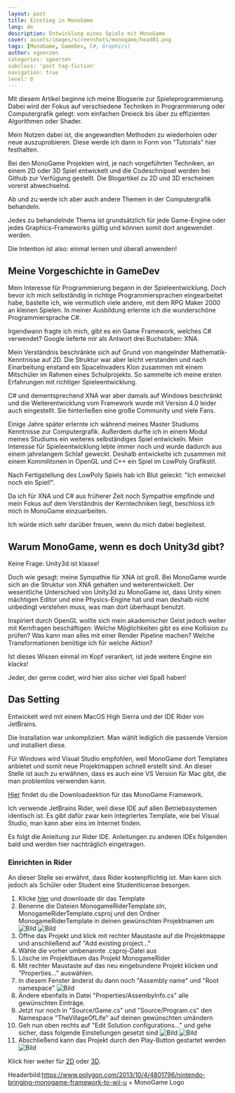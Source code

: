 ```yaml
---
layout: post
title: Einstieg in MonoGame
lang: de
description: Entwicklung eines Spiels mit MonoGame
cover: assets/images/screenshots/monogame/head01.png
tags: [MonoGame, GameDev, C#, Graphics]
author: sgoerzen
categories: sgoerzen
subclass: 'post tag-fiction'
navigation: true
level: 0
---
```

Mit diesem Artikel beginne ich meine Blogserie zur Spieleprogrammierung.
Dabei wird der Fokus auf verschiedene Techniken in Programmierung oder Computergrafik gelegt: vom einfachen Dreieck bis über zu effizienten Algorithmen oder Shader.

Mein Nutzen dabei ist, die angewandten Methoden zu wiederholen oder neue auszuprobieren. Diese werde ich dann in Form von "Tutorials" hier festhalten. 

Bei den MonoGame Projekten wird, je nach vorgeführten Techniken, an einem 2D oder 3D Spiel entwickelt und die Codeschnipsel werden bei Github zur Verfügung gestellt.
Die Blogartikel zu 2D und 3D erscheinen vorerst abwechselnd.

Ab und zu werde ich aber auch andere Themen in der Computergrafik behandeln.

Jedes zu behandelnde Thema ist grundsätzlich für jede Game-Engine oder jedes Graphics-Frameworks gültig und können somit dort angewendet werden.

Die Intention ist also: einmal lernen und überall anwenden! 

## Meine Vorgeschichte in GameDev
Mein Interesse für Programmierung begann in der Spieleentwicklung. Doch bevor ich mich selbständig in richtige Programmiersprachen eingearbeitet habe,
bastelte ich, wie vermutlich viele andere, mit dem RPG Maker 2000 an kleinen Spielen.
In meiner Ausbildung erlernte ich die wunderschöne Programmiersprache C#.

Irgendwann fragte ich mich, gibt es ein Game Framework, welches C# verwendet? Google lieferte mir als Antwort drei Buchstaben: XNA.

Mein Verständnis beschränkte sich auf Grund von mangelnder Mathematik-Kenntnisse auf 2D. Die Struktur war aber leicht verstanden und nach Einarbeitung enstand ein SpaceInvaders Klon zusammen mit einem Mitschüler im Rahmen eines Schulprojekts.
So sammelte ich meine ersten Erfahrungen mit richtiger Spieleentwicklung. 

C# und dementsprechend XNA war aber damals auf Windows beschränkt und die Weiterentwicklung vom Framework wurde mit Version 4.0 leider auch eingestellt. Sie hinterließen eine große Community und viele Fans.

Einige Jahre später erlernte ich während meines Master Studiums Kenntnisse zur Computergrafik. 
Außerdem durfte ich in einem Modul meines Studiums ein weiteres selbständiges Spiel entwickeln. Mein Interesse für Spieleentwicklung lebte immer noch und wurde dadurch aus einem jahrelangem Schlaf geweckt.
Deshalb entwickelte ich zusammen mit einem Kommilitonen in OpenGL und C++ ein Spiel im LowPoly Grafikstil.

Nach Fertigstellung des LowPoly Spiels hab ich Blut geleckt: "Ich entwickel noch ein Spiel!".

Da ich für XNA und C# aus früherer Zeit noch Sympathie empfinde und mein Fokus auf dem Verständnis der Kerntechniken liegt, beschloss ich mich in MonoGame einzuarbeiten.

Ich würde mich sehr darüber freuen, wenn du mich dabei begleitest.

## Warum MonoGame, wenn es doch Unity3d gibt?
Keine Frage: Unity3d ist klasse!

Doch wie gesagt: meine Sympathie für XNA ist groß. Bei MonoGame wurde sich an die Struktur von XNA gehalten und weiterentwickelt.
Der wesentliche Unterschied von Unity3d zu MonoGame ist, dass Unity einen mächtigen Editor und eine Physics-Engine hat und man deshalb nicht unbedingt verstehen muss, was man dort überhaupt benutzt.

Inspiriert durch OpenGL wollte sich mein akademischer Geist jedoch weiter mit Kernfragen beschäftigen:
Welche Möglichkeiten gibt es eine Kollision zu prüfen? Was kann man alles mit einer Render Pipeline machen? Welche Transformationen benötige ich für welche Aktion?
 
Ist dieses Wissen einmal im Kopf verankert, ist jede weitere Engine ein klacks!

Jeder, der gerne codet, wird hier also sicher viel Spaß haben!

## Das Setting
Entwickelt wird mit einem MacOS High Sierra und der IDE Rider von JetBrains.

Die Installation war unkompliziert. Man wählt lediglich  die passende Version und installiert diese.

Für Windows wird Visual Studio empfohlen, weil MonoGame dort Templates anbietet und somit neue Projektmappen schnell erstellt sind. An dieser Stelle ist auch zu erwähnen, dass es auch eine VS Version für Mac gibt, die man problemlos verwenden kann.

[Hier](http://community.monogame.net/t/monogame-3-7-1-release/11173) findet du die Downloadsektion für das MonoGame Framework.

Ich verwende JetBrains Rider, weil diese IDE auf allen Betriebssystemen identisch ist. Es gibt dafür zwar kein integriertes Template, wie bei Visual Studio, man kann aber eins im Internet finden.

Es folgt die Anleitung zur Rider IDE. Anleitungen zu anderen IDEs folgenden bald und werden hier nachträglich eingetragen.

### Einrichten in Rider
An dieser Stelle sei erwähnt, dass Rider kostenpflichtig ist. Man kann sich jedoch als Schüler oder Student eine Studentlicense besorgen.
1. Klicke [hier](https://github.com/Limeoats/Monogame-Rider-Template) und downloade dir das Template 
2. Benenne die Dateien MonogameRiderTemplate.sln, MonogameRiderTemplate.csproj und den Ordner MonogameRiderTemplate in deinen gewünschten Projektnamen um ![Bild](/assets/images/screenshots/monogame/01.png "Old Names") ![Bild](/assets/images/screenshots/monogame/02.png "New names")
3. Öffne das Projekt und klick mit rechter Maustaste auf die Projektmappe und anschließend auf "Add existing project..."
4. Wähle die vorher umbenannte .csproj-Datei aus
5. Lösche im Projektbaum das Projekt MonogameRider
6. Mit rechter Maustaste auf das neu eingebundene Projekt klicken und "Properties..." auswählen.
7. In diesem Fenster änderst du dann noch "Assembly name" und "Root namespace" ![Bild](/assets/images/screenshots/monogame/03.png "Project properties")
8. Ändere ebenfalls in Datei "Properties/AssembyInfo.cs" alle gewünschten Einträge.
9. Jetzt nur noch in "Source/Game.cs" und "Source/Program.cs" den Namespace "TheVillageOfLife" auf deinen gewünschten umändern
10. Geh nun oben rechts auf "Edit Solution configurations..." und gehe sicher, dass folgende Einstellungen gesetzt sind ![Bild](/assets/images/screenshots/monogame/04.png "Project configuration 1") ![Bild](/assets/images/screenshots/monogame/05.png "Project configuration 2") 
11. Abschließend kann das Projekt durch den Play-Button gestartet werden ![Bild](/assets/images/screenshots/monogame/06.png "Game Window")

Klick hier weiter für [2D](/Erstes-Sprite) oder [3D](/Erstes-Dreieck).

Headerbild:https://www.polygon.com/2013/10/4/4801796/nintendo-bringing-monogame-framework-to-wii-u + MonoGame Logo